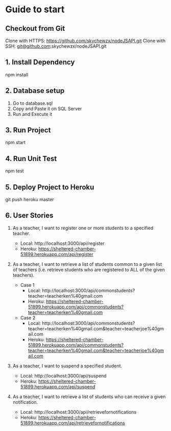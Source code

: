 # Guide to start 

## Checkout from Git
Clone with HTTPS: https://github.com/skychewzx/nodeJSAPI.git
Clone with SSH: git@github.com:skychewzx/nodeJSAPI.git

## 1. Install Dependency 
npm install

## 2. Database setup
1. Go to database.sql
2. Copy and Paste it on SQL Server
3. Run and Execute it

## 3. Run Project
npm start

## 4. Run Unit Test
npm test

## 5. Deploy Project to Heroku
git push heroku master


## 6. User Stories 
1. As a teacher, I want to register one or more students to a specified teacher.
    * Local: http://localhost:3000/api/register
    * Heroku: https://sheltered-chamber-51899.herokuapp.com/api/register
    
2. As a teacher, I want to retrieve a list of students common to a given list of teachers (i.e. retrieve students who are registered to ALL of the given teachers).
    * Case 1
        * Local: http://localhost:3000/api/commonstudents?teacher=teacherken%40gmail.com
        * Heroku: https://sheltered-chamber-51899.herokuapp.com/api/commonstudents?teacher=teacherken%40gmail.com
    * Case 2
        * Local: http://localhost:3000/api/commonstudents?teacher=teacherken%40gmail.com&teacher=teacherjoe%40gmail.com
        * Heroku: https://sheltered-chamber-51899.herokuapp.com/api/commonstudents?teacher=teacherken%40gmail.com&teacher=teacherjoe%40gmail.com
        
3. As a teacher, I want to suspend a specified student.
    * Local: http://localhost:3000/api/suspend
    * Heroku: https://sheltered-chamber-51899.herokuapp.com/api/suspend
     
4. As a teacher, I want to retrieve a list of students who can receive a given notification.
     * Local: http://localhost:3000/api/retrievefornotifications
     * Heroku: https://sheltered-chamber-51899.herokuapp.com/api/retrievefornotifications
          

